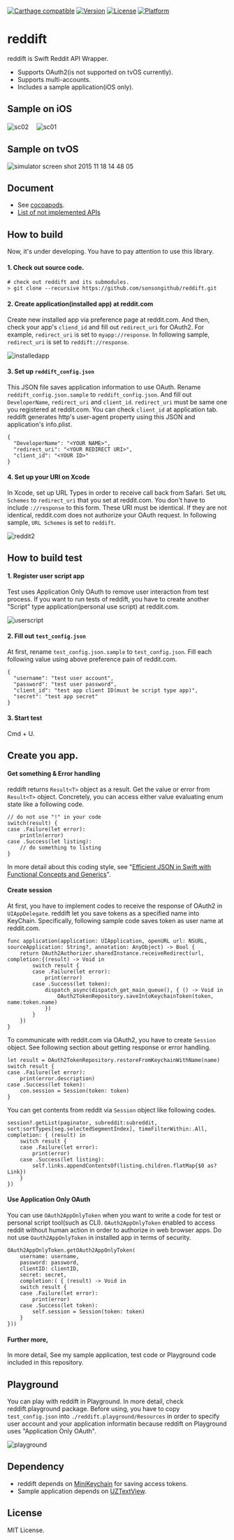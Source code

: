 [![Carthage compatible](https://img.shields.io/badge/Carthage-compatible-4BC51D.svg?style=flat)](https://github.com/Carthage/Carthage)
[![Version](http://img.shields.io/cocoapods/v/reddift.svg?style=flat)](http://cocoadocs.org/docsets/reddift)
[![License](https://img.shields.io/cocoapods/l/reddift.svg?style=flat)](http://cocoadocs.org/docsets/reddift)
[![Platform](https://img.shields.io/cocoapods/p/reddift.svg?style=flat)](http://cocoadocs.org/docsets/reddift)

# reddift
reddift is Swift Reddit API Wrapper.

 * Supports OAuth2(is not supported on tvOS currently).
 * Supports multi-accounts.
 * Includes a sample application(iOS only).

## Sample on iOS
![sc02](https://cloud.githubusercontent.com/assets/33768/7570674/e68381c0-f84c-11e4-914b-532f9fd06e19.png)　
![sc01](https://cloud.githubusercontent.com/assets/33768/7570673/e653f39c-f84c-11e4-98c7-2c3e9ef872ad.png)

## Sample on tvOS
![simulator screen shot 2015 11 18 14 48 05](https://cloud.githubusercontent.com/assets/33768/11233653/71979ba6-8e03-11e5-9ca5-077bcf2abfa5.png)

## Document

* See [cocoapods](http://cocoadocs.org/docsets/reddift/).
* [List of not implemented APIs](https://github.com/sonsongithub/reddift/wiki/Not-implemented-APIs)

## How to build

Now, it's under developing.
You have to pay attention to use this library.

#### 1. Check out source code.

```
# check out reddift and its submodules.
> git clone --recursive https://github.com/sonsongithub/reddift.git
```

#### 2. Create application(installed app) at reddit.com

Create new installed app via preference page at reddit.com.
And then, check your app's ```cliend_id``` and fill out ```redirect_uri``` for OAuth2.
For example, ```redirect_uri``` is set to ```myapp://response```.
In following sample, ```redirect_uri``` is set to ```reddift://response```.

![installedapp](https://cloud.githubusercontent.com/assets/33768/7569703/7aa0cd84-f845-11e4-8860-2c953c9522a2.png)


#### 3. Set up ````reddift_config.json````

This JSON file saves application information to use OAuth.
Rename ```reddift_config.json.sample``` to ```reddift_config.json```.
And fill out ```DeveloperName```, ```redirect_uri``` and ```client_id```.
```redirect_uri``` must be same one you registered at reddit.com.
You can check ```client_id``` at application tab.
reddift generates http's user-agent property using this JSON and application's info.plist.

    {
      "DeveloperName": "<YOUR NAME>",
      "redirect_uri": "<YOUR REDIRECT URI>",
      "client_id": "<YOUR ID>"
    }

#### 4. Set up your URI on Xcode

In Xcode, set up URL Types in order to receive call back from Safari.
Set ```URL Schemes``` to ```redirect_uri``` that you set at reddit.com. 
You don't have to include ```://response``` to this form.
These URI must be identical.
If they are not identical, reddit.com does not authorize your OAuth request.
In following sample, ```URL Schemes``` is set to ```reddift```.

![reddit2](https://cloud.githubusercontent.com/assets/33768/7277677/52a1d1f0-e94c-11e4-9125-18c3acf13c0b.png)

## How to build test

#### 1. Register user script app

Test uses Application Only OAuth to remove user interaction from test process.
If you want to run tests of reddift, you have to create another "Script" type application(personal use script) at reddit.com.

![userscript](https://cloud.githubusercontent.com/assets/33768/7569704/7ad7bf10-f845-11e4-8e10-89487a65d5d4.png)

#### 2. Fill out ````test_config.json````

At first, rename ````test_config.json.sample```` to ````test_config.json````.
Fill each following value using above preference pain of reddit.com.

    {
      "username": "test user account",
      "password": "test user password",
      "client_id": "test app client ID(must be script type app)",
      "secret": "test app secret"
    }

#### 3. Start test

Cmd + U.

## Create you app.

#### Get something & Error handling

reddift returns ```Result<T>``` object as a result.
Get the value or error from ```Result<T>``` object.
Concretely, you can access either value evaluating enum state like a following code.


    // do not use "!" in your code
    switch(result) {
    case .Failure(let error):
        println(error)
    case .Success(let listing):
        // do something to listing
    }

In more detail about this coding style, see "[Efficient JSON in Swift with Functional Concepts and Generics](https://robots.thoughtbot.com/efficient-json-in-swift-with-functional-concepts-and-generics)".

#### Create session

At first, you have to implement codes to receive the response of OAuth2 in ```UIAppDelegate```.
reddift let you save tokens as a specified name into KeyChain.
Specifically, following sample code saves token as user name at reddit.com.

    func application(application: UIApplication, openURL url: NSURL, sourceApplication: String?, annotation: AnyObject) -> Bool {
        return OAuth2Authorizer.sharedInstance.receiveRedirect(url, completion:{(result) -> Void in
            switch result {
            case .Failure(let error):
                print(error)
            case .Success(let token):
                dispatch_async(dispatch_get_main_queue(), { () -> Void in
                    OAuth2TokenRepository.saveIntoKeychainToken(token, name:token.name)
                })
            }
        })
    }

To communicate with reddit.com via OAuth2, you have to create ```Session``` object.
See following section about getting response or error handling.

	let result = OAuth2TokenRepository.restoreFromKeychainWithName(name)
	switch result {
	case .Failure(let error):
	    print(error.description)
	case .Success(let token):
	    con.session = Session(token: token)
	}

You can get contents from reddit via ```Session``` object like following codes.

    session?.getList(paginator, subreddit:subreddit, sort:sortTypes[seg.selectedSegmentIndex], timeFilterWithin:.All, completion: { (result) in
        switch result {
        case .Failure(let error):
            print(error)
        case .Success(let listing):
            self.links.appendContentsOf(listing.children.flatMap{$0 as? Link})
        }
    })

#### Use Application Only OAuth

You can use ```OAuth2AppOnlyToken``` when you want to write a code for test or personal script tool(such as CLI).
```OAuth2AppOnlyToken``` enabled to access reddit without human action in order to authorize in web browser apps.
Do not use ```Oauth2AppOnlyToken``` in installed app in terms of security.

    OAuth2AppOnlyToken.getOAuth2AppOnlyToken(
        username: username,
        password: password,
        clientID: clientID,
        secret: secret,
        completion:( { (result) -> Void in
        switch result {
        case .Failure(let error):
            print(error)
        case .Success(let token):
            self.session = Session(token: token)
        }
    }))

#### Further more,

In more detail, See my sample application, test code or Playground code included in this repository.

## Playground

You can play with reddift in Playground.
In more detail, check reddift.playground package.
Before using, you have to copy ```test_config.json``` into ```./reddift.playground/Resources``` in order to specify user account and your application informatin because reddift on Playground uses "Application Only OAuth".

![playground](https://cloud.githubusercontent.com/assets/33768/9929315/deb40d78-5d66-11e5-908f-0445ad57ef90.png)

## Dependency

* reddift depends on [MiniKeychain](https://github.com/sonsongithub/MiniKeychain) for saving access tokens.
* Sample application depends on [UZTextView](https://github.com/sonsongithub/UZTextView.git).

## License

MIT License.
